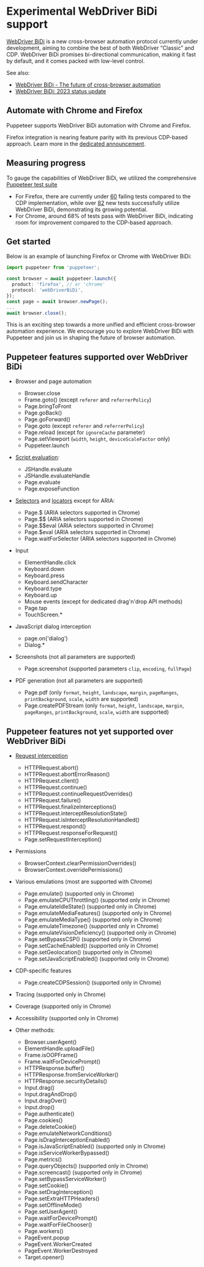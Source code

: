 # Experimental WebDriver BiDi support

[WebDriver BiDi](https://w3c.github.io/webdriver-bidi/) is a new cross-browser
automation protocol currently under development, aiming to combine the best of both WebDriver “Classic” and CDP. WebDriver BiDi promises bi-directional communication, making it fast by default, and it comes packed with low-level control.

See also:

- [WebDriver BiDi - The future of cross-browser automation](https://developer.chrome.com/articles/webdriver-bidi/)
- [WebDriver BiDi: 2023 status update](https://developer.chrome.com/blog/webdriver-bidi-2023/)

## Automate with Chrome and Firefox

Puppeteer supports WebDriver BiDi automation with Chrome and Firefox.

Firefox integration is nearing feature parity with its previous CDP-based approach. Learn more in the [dedicated announcement](https://hacks.mozilla.org/2023/12/puppeteer-webdriver-bidi/).

## Measuring progress

To gauge the capabilities of WebDriver BiDi, we utilized the comprehensive [Puppeteer test suite](https://puppeteer.github.io/ispuppeteerwebdriverbidiready/)

- For Firefox, there are currently under [60](https://puppeteer.github.io/ispuppeteerwebdriverbidiready/firefox-delta.json) failing tests compared to the CDP implementation, while over [82](https://puppeteer.github.io/ispuppeteerwebdriverbidiready/firefox-delta.json) new tests successfully utilize WebDriver BiDi, demonstrating its growing potential.
- For Chrome, around 68% of tests pass with WebDriver BiDi, indicating room for improvement compared to the CDP-based approach.

## Get started

Below is an example of launching Firefox or Chrome with WebDriver BiDi:

```ts
import puppeteer from 'puppeteer';

const browser = await puppeteer.launch({
  product: 'firefox', // or 'chrome'
  protocol: 'webDriverBiDi',
});
const page = await browser.newPage();
...
await browser.close();
```

This is an exciting step towards a more unified and efficient cross-browser automation experience. We encourage you to explore WebDriver BiDi with Puppeteer and join us in shaping the future of browser automation.

## Puppeteer features supported over WebDriver BiDi

- Browser and page automation

  - Browser.close
  - Frame.goto() (except `referer` and `referrerPolicy`)
  - Page.bringToFront
  - Page.goBack()
  - Page.goForward()
  - Page.goto (except `referer` and `referrerPolicy`)
  - Page.reload (except for `ignoreCache` parameter)
  - Page.setViewport (`width`, `height`, `deviceScaleFactor` only)
  - Puppeteer.launch

- [Script evaluation](https://pptr.dev/guides/evaluate-javascript):

  - JSHandle.evaluate
  - JSHandle.evaluateHandle
  - Page.evaluate
  - Page.exposeFunction

- [Selectors](https://pptr.dev/guides/query-selectors) and [locators](https://pptr.dev/guides/locators) except for ARIA:

  - Page.$ (ARIA selectors supported in Chrome)
  - Page.$$ (ARIA selectors supported in Chrome)
  - Page.$$eval (ARIA selectors supported in Chrome)
  - Page.$eval (ARIA selectors supported in Chrome)
  - Page.waitForSelector (ARIA selectors supported in Chrome)

- Input

  - ElementHandle.click
  - Keyboard.down
  - Keyboard.press
  - Keyboard.sendCharacter
  - Keyboard.type
  - Keyboard.up
  - Mouse events (except for dedicated drag'n'drop API methods)
  - Page.tap
  - TouchScreen.\*

- JavaScript dialog interception

  - page.on('dialog')
  - Dialog.\*

- Screenshots (not all parameters are supported)

  - Page.screenshot (supported parameters `clip`, `encoding`, `fullPage`)

- PDF generation (not all parameters are supported)

  - Page.pdf (only `format`, `height`, `landscape`, `margin`, `pageRanges`, `printBackground`, `scale`, `width` are supported)
  - Page.createPDFStream (only `format`, `height`, `landscape`, `margin`, `pageRanges`, `printBackground`, `scale`, `width` are supported)

## Puppeteer features not yet supported over WebDriver BiDi

- [Request interception](https://pptr.dev/guides/request-interception)

  - HTTPRequest.abort()
  - HTTPRequest.abortErrorReason()
  - HTTPRequest.client()
  - HTTPRequest.continue()
  - HTTPRequest.continueRequestOverrides()
  - HTTPRequest.failure()
  - HTTPRequest.finalizeInterceptions()
  - HTTPRequest.interceptResolutionState()
  - HTTPRequest.isInterceptResolutionHandled()
  - HTTPRequest.respond()
  - HTTPRequest.responseForRequest()
  - Page.setRequestInterception()

- Permissions

  - BrowserContext.clearPermissionOverrides()
  - BrowserContext.overridePermissions()

- Various emulations (most are supported with Chrome)

  - Page.emulate() (supported only in Chrome)
  - Page.emulateCPUThrottling() (supported only in Chrome)
  - Page.emulateIdleState() (supported only in Chrome)
  - Page.emulateMediaFeatures() (supported only in Chrome)
  - Page.emulateMediaType() (supported only in Chrome)
  - Page.emulateTimezone() (supported only in Chrome)
  - Page.emulateVisionDeficiency() (supported only in Chrome)
  - Page.setBypassCSP() (supported only in Chrome)
  - Page.setCacheEnabled() (supported only in Chrome)
  - Page.setGeolocation() (supported only in Chrome)
  - Page.setJavaScriptEnabled() (supported only in Chrome)

- CDP-specific features

  - Page.createCDPSession() (supported only in Chrome)

- Tracing (supported only in Chrome)
- Coverage (supported only in Chrome)
- Accessibility (supported only in Chrome)

- Other methods:

  - Browser.userAgent()
  - ElementHandle.uploadFile()
  - Frame.isOOPFrame()
  - Frame.waitForDevicePrompt()
  - HTTPResponse.buffer()
  - HTTPResponse.fromServiceWorker()
  - HTTPResponse.securityDetails()
  - Input.drag()
  - Input.dragAndDrop()
  - Input.dragOver()
  - Input.drop()
  - Page.authenticate()
  - Page.cookies()
  - Page.deleteCookie()
  - Page.emulateNetworkConditions()
  - Page.isDragInterceptionEnabled()
  - Page.isJavaScriptEnabled() (supported only in Chrome)
  - Page.isServiceWorkerBypassed()
  - Page.metrics()
  - Page.queryObjects() (supported only in Chrome)
  - Page.screencast() (supported only in Chrome)
  - Page.setBypassServiceWorker()
  - Page.setCookie()
  - Page.setDragInterception()
  - Page.setExtraHTTPHeaders()
  - Page.setOfflineMode()
  - Page.setUserAgent()
  - Page.waitForDevicePrompt()
  - Page.waitForFileChooser()
  - Page.workers()
  - PageEvent.popup
  - PageEvent.WorkerCreated
  - PageEvent.WorkerDestroyed
  - Target.opener()
